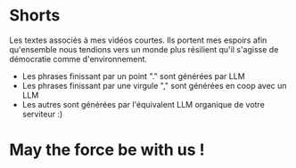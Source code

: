 # Shorts

Les textes associés à mes vidéos courtes. Ils portent mes espoirs afin qu'ensemble nous tendions vers un monde plus résilient qu'il s'agisse de démocratie comme d'environnement.

- Les phrases finissant par un point "." sont générées par LLM
- Les phrases finissant par une virgule "," sont générées en coop avec un LLM
- Les autres sont générées par l'équivalent LLM organique de votre serviteur :)

# May the force be with us !
